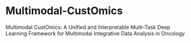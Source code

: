 # Multimodal-CustOmics
Multimodal CustOmics: A Unified and Interpretable Multi-Task Deep Learning Framework for Multimodal Integrative Data Analysis in Oncology
